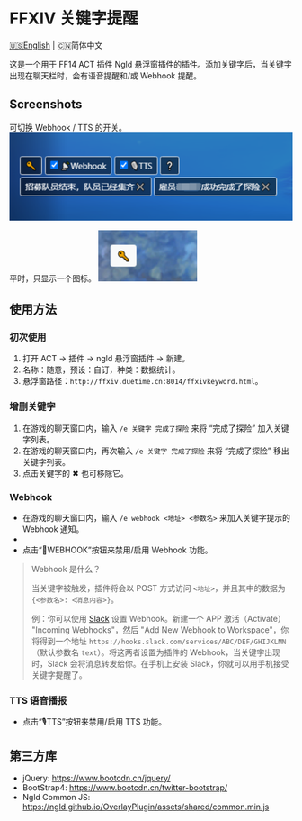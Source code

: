# FFXIV 关键字提醒

[🇺🇸English](README.md) | 🇨🇳简体中文

这是一个用于 FF14 ACT 插件 Ngld 悬浮窗插件的插件。添加关键字后，当关键字出现在聊天栏时，会有语音提醒和/或 Webhook 提醒。

## Screenshots
可切换 Webhook / TTS 的开关。
![screenshot-01](resources/screenshot-01.png)

平时，只显示一个图标。
![screenshot-02](resources/screenshot-02.png)

## 使用方法
### 初次使用
1. 打开 ACT → 插件 → ngld 悬浮窗插件 → 新建。
2. 名称：随意，预设：自订，种类：数据统计。
3. 悬浮窗路径：`http://ffxiv.duetime.cn:8014/ffxivkeyword.html`。

### 增删关键字
1. 在游戏的聊天窗口内，输入 `/e 关键字 完成了探险` 来将 “完成了探险” 加入关键字列表。
2. 在游戏的聊天窗口内，再次输入 `/e 关键字 完成了探险` 来将 “完成了探险” 移出关键字列表。
3. 点击关键字的 ✖ 也可移除它。

### Webhook
* 在游戏的聊天窗口内，输入 `/e webhook <地址> <参数名>` 来加入关键字提示的 Webhook 通知。
*
* 点击“📡WEBHOOK”按钮来禁用/启用 Webhook 功能。

> Webhook 是什么？
>
> 当关键字被触发，插件将会以 POST 方式访问 `<地址>`，并且其中的数据为 `{<参数名>: <消息内容>}`。
>
> 例：你可以使用 [Slack](https://api.slack.com/apps) 设置 Webhook。新建一个 APP 激活（Activate） "Incoming Webhooks"，然后 "Add New Webhook to Workspace"，你将得到一个地址 `https://hooks.slack.com/services/ABC/DEF/GHIJKLMN`（默认参数名 `text`）。将这两者设置为插件的 Webhook，当关键字出现时，Slack 会将消息转发给你。在手机上安装 Slack，你就可以用手机接受关键字提醒了。

### TTS 语音播报
* 点击“🎙TTS”按钮来禁用/启用 TTS 功能。

## 第三方库
* jQuery: https://www.bootcdn.cn/jquery/
* BootStrap4: https://www.bootcdn.cn/twitter-bootstrap/
* Ngld Common JS: https://ngld.github.io/OverlayPlugin/assets/shared/common.min.js
